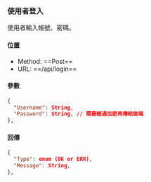 ### 使用者登入

使用者輸入帳號、密碼。

#### 位置

- Method: ==Post==
- URL: ==/api/login==

#### 參數

```json
{
  "Username": String,
  "Password": String, // 需要經過加密再傳給後端
},
```

#### 回傳

```json
{
  "Type": enum (OK or ERR),
  "Message": String,
},
```
